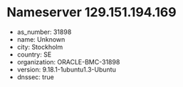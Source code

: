 # Nameserver 129.151.194.169

* as_number: 31898
* name: Unknown
* city: Stockholm
* country: SE
* organization: ORACLE-BMC-31898
* version: 9.18.1-1ubuntu1.3-Ubuntu
* dnssec: true
